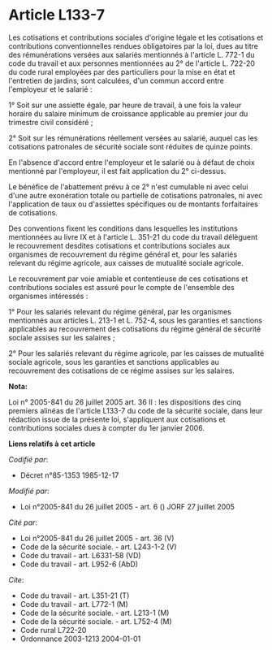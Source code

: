 # Article L133-7

Les cotisations et contributions sociales d'origine légale et les cotisations et contributions conventionnelles rendues
obligatoires par la loi, dues au titre des rémunérations versées aux salariés mentionnés à l'article L. 772-1 du code du
travail et aux personnes mentionnées au 2° de l'article L. 722-20 du code rural employées par des particuliers pour la mise
en état et l'entretien de jardins, sont calculées, d'un commun accord entre l'employeur et le salarié :

1° Soit sur une assiette égale, par heure de travail, à une fois la valeur horaire du salaire minimum de croissance
applicable au premier jour du trimestre civil considéré ;

2° Soit sur les rémunérations réellement versées au salarié, auquel cas les cotisations patronales de sécurité sociale sont
réduites de quinze points.

En l'absence d'accord entre l'employeur et le salarié ou à défaut de choix mentionné par l'employeur, il est fait application
du 2° ci-dessus.

Le bénéfice de l'abattement prévu à ce 2° n'est cumulable ni avec celui d'une autre exonération totale ou partielle de
cotisations patronales, ni avec l'application de taux ou d'assiettes spécifiques ou de montants forfaitaires de cotisations.

Des conventions fixent les conditions dans lesquelles les institutions mentionnées au livre IX et à l'article L. 351-21 du
code du travail délèguent le recouvrement desdites cotisations et contributions sociales aux organismes de recouvrement du
régime général et, pour les salariés relevant du régime agricole, aux caisses de mutualité sociale agricole.

Le recouvrement par voie amiable et contentieuse de ces cotisations et contributions sociales est assuré pour le compte de
l'ensemble des organismes intéressés :

1° Pour les salariés relevant du régime général, par les organismes mentionnés aux articles L. 213-1 et L. 752-4, sous les
garanties et sanctions applicables au recouvrement des cotisations du régime général de sécurité sociale assises sur les
salaires ;

2° Pour les salariés relevant du régime agricole, par les caisses de mutualité sociale agricole, sous les garanties et
sanctions applicables au recouvrement des cotisations de ce régime assises sur les salaires.

**Nota:**

Loi n° 2005-841 du 26 juillet 2005 art. 36 II : les dispositions des cinq premiers alinéas de l'article L133-7 du code de la
sécurité sociale, dans leur rédaction issue de la présente loi, s'appliquent aux cotisations et contributions sociales dues à
compter du 1er janvier 2006.

**Liens relatifs à cet article**

_Codifié par_:

  - Décret n°85-1353 1985-12-17

_Modifié par_:

  - Loi n°2005-841 du 26 juillet 2005 - art. 6 () JORF 27 juillet 2005

_Cité par_:

  - Loi n°2005-841 du 26 juillet 2005 - art. 36 (V)
  - Code de la sécurité sociale. - art. L243-1-2 (V)
  - Code du travail - art. L6331-58 (VD)
  - Code du travail - art. L952-6 (AbD)

_Cite_:

  - Code du travail - art. L351-21 (T)
  - Code du travail - art. L772-1 (M)
  - Code de la sécurité sociale. - art. L213-1 (M)
  - Code de la sécurité sociale. - art. L752-4 (M)
  - Code rural L722-20
  - Ordonnance 2003-1213 2004-01-01
